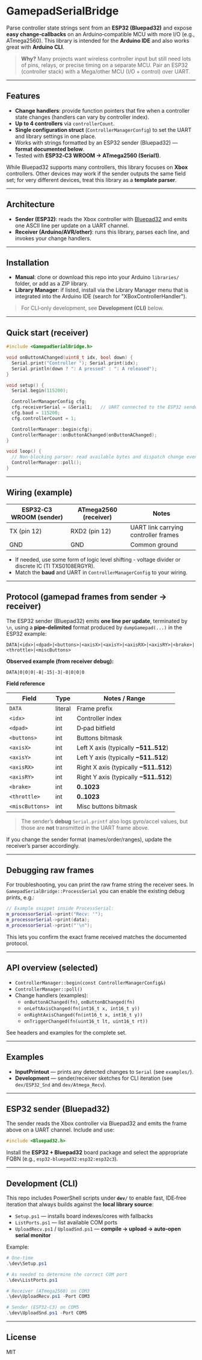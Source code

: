 # GamepadSerialBridge

Parse controller state strings sent from an **ESP32 (Bluepad32)** and expose **easy change‑callbacks** on an Arduino‑compatible MCU with more I/O (e.g., ATmega2560). This library is intended for the **Arduino IDE** and also works great with **Arduino CLI**.

> **Why?** Many projects want wireless controller input but still need lots of pins, relays, or precise timing on a separate MCU. Pair an ESP32 (controller stack) with a Mega/other MCU (I/O + control) over UART.

---

## Features
- **Change handlers**: provide function pointers that fire when a controller state changes (handlers can vary by controller index).
- **Up to 4 controllers** via `controllerCount`.
- **Single configuration struct** (`ControllerManagerConfig`) to set the UART and library settings in one place.
- Works with strings formatted by an ESP32 sender (Bluepad32) — **format documented below**.
- Tested with **ESP32‑C3 WROOM → ATmega2560 (Serial1)**.

While Bluepad32 supports many controllers, this library focuses on **Xbox** controllers. Other devices may work if the sender outputs the same field set; for very different devices, treat this library as a **template parser**.

---

## Architecture
- **Sender (ESP32)**: reads the Xbox controller with [Bluepad32](https://github.com/ricardoquesada/bluepad32) and emits one ASCII line per update on a UART channel.
- **Receiver (Arduino/AVR/other)**: runs this library, parses each line, and invokes your change handlers.

---

## Installation
- **Manual**: clone or download this repo into your Arduino `libraries/` folder, or add as a ZIP library.
- **Library Manager**: if listed, install via the Library Manager menu that is integrated into the Arduino IDE (search for "XBoxControllerHandler").

> For CLI‑only development, see **Development (CLI)** below.

---

## Quick start (receiver)
```cpp
#include <GamepadSerialBridge.h>

void onButtonAChanged(uint8_t idx, bool down) {
  Serial.print("Controller "); Serial.print(idx);
  Serial.println(down ? ": A pressed" : ": A released");
}

void setup() {
  Serial.begin(115200);

  ControllerManagerConfig cfg;
  cfg.receiverSerial = &Serial1;   // UART connected to the ESP32 sender
  cfg.baud = 115200;
  cfg.controllerCount = 1;

  ControllerManager::begin(cfg);
  ControllerManager::onButtonAChanged(onButtonAChanged);
}

void loop() {
  // Non‑blocking parser: read available bytes and dispatch change events
  ControllerManager::poll();
}
```

---

## Wiring (example)
| ESP32‑C3 WROOM (sender) | ATmega2560 (receiver) | Notes |
|---|---|---|
| TX (pin 12)        | RXD2 (pin 12)         | UART link carrying controller frames |
| GND                | GND                   | Common ground                        |

- If needed, use some form of logic level shifting - voltage divider or discrete IC (TI TXS0108ERGYR).
- Match the **baud** and UART in `ControllerManagerConfig` to your wiring.

---

## Protocol (gamepad frames from sender → receiver)
The ESP32 sender (Bluepad32) emits **one line per update**, terminated by `\n`, using a **pipe‑delimited** format produced by `dumpGamepad(...)` in the ESP32 example:

```
DATA|<idx>|<dpad>|<buttons>|<axisX>|<axisY>|<axisRX>|<axisRY>|<brake>|<throttle>|<miscButtons>
```

**Observed example (from receiver debug):**
```
DATA|0|0|0|-8|-15|-3|-8|0|0|0
```

**Field reference**

| Field           | Type    | Notes / Range                                                                    |
|-----------------|---------|-----------------------------------------------------------------------------------|
| `DATA`          | literal | Frame prefix                                                                      |
| `<idx>`         | int     | Controller index                                                                 |
| `<dpad>`        | int     | D‑pad bitfield                                                                    |
| `<buttons>`     | int     | Buttons bitmask                                                                   |
| `<axisX>`       | int     | Left X axis (typically **−511..512**)                                             |
| `<axisY>`       | int     | Left Y axis (typically **−511..512**)                                             |
| `<axisRX>`      | int     | Right X axis (typically **−511..512**)                                            |
| `<axisRY>`      | int     | Right Y axis (typically **−511..512**)                                            |
| `<brake>`       | int     | **0..1023**                                                                       |
| `<throttle>`    | int     | **0..1023**                                                                       |
| `<miscButtons>` | int     | Misc buttons bitmask                                                              |

> The sender’s **debug** `Serial.printf` also logs gyro/accel values, but those are **not** transmitted in the UART frame above.

If you change the sender format (names/order/ranges), update the receiver’s parser accordingly.

---

## Debugging raw frames
For troubleshooting, you can print the raw frame string the receiver sees. In `GamepadSerialBridge::ProcessSerial` you can enable the existing debug prints, e.g.:

```cpp
// Example snippet inside ProcessSerial:
m_processorSerial->print("Recv: '");
m_processorSerial->print(data);
m_processorSerial->print("'\n");
```

This lets you confirm the exact frame received matches the documented protocol.

---

## API overview (selected)
- `ControllerManager::begin(const ControllerManagerConfig&)`
- `ControllerManager::poll()`
- Change handlers (examples):
  - `onButtonAChanged(fn)`, `onButtonBChanged(fn)`
  - `onLeftAxisChanged(fn(int16_t x, int16_t y))`
  - `onRightAxisChanged(fn(int16_t x, int16_t y))`
  - `onTriggerChanged(fn(uint16_t lt, uint16_t rt))`

See headers and examples for the complete set.

---

## Examples
- **InputPrintout** — prints any detected changes to `Serial` (see `examples/`).
- **Development** — sender/receiver sketches for CLI iteration (see `dev/ESP32_Snd` and `dev/Atmega_Recv`).

---

## ESP32 sender (Bluepad32)
The sender reads the Xbox controller via Bluepad32 and emits the frame above on a UART channel. Include and use:
```cpp
#include <Bluepad32.h>
```
Install the **ESP32 + Bluepad32** board package and select the appropriate FQBN (e.g., `esp32-bluepad32:esp32:esp32c3`).

---

## Development (CLI)
This repo includes PowerShell scripts under **`dev/`** to enable fast, IDE‑free iteration that always builds against the **local library source**:
- `Setup.ps1` — installs board indexes/cores with fallbacks
- `ListPorts.ps1` — list available COM ports
- `UploadRecv.ps1` / `UploadSnd.ps1` — **compile → upload → auto‑open serial monitor**

Example:
```powershell
# One‑time
.\dev\Setup.ps1

# As needed to determine the correct COM port
.\dev\ListPorts.ps1

# Receiver (ATmega2560) on COM3
.\dev\UploadRecv.ps1 -Port COM3

# Sender (ESP32‑C3) on COM5
.\dev\UploadSnd.ps1 -Port COM5
```

---

## License
MIT
